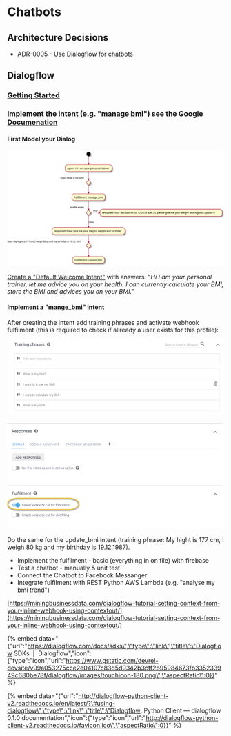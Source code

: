 # Chatbots

## Architecture Decisions

* [ADR-0005](https://github.com/denseidel/developer-playbook/blob/master/docs/adr/0005-use-dialogflow-for-chatbots.md) - Use Dialogflow for chatbots

## Dialogflow

### [Getting Started](https://dialogflow.com/docs/getting-started/basics)

### Implement the intent \(e.g. "manage bmi"\) see the [Google Documenation](https://dialogflow.com/docs/getting-started/building-your-first-agent)

#### First Model your Dialog

![&quot;Manage BMI&quot; Dialog](../.gitbook/assets/manage-bmi-dialog.svg)

[Create a "Default Welcome Intent"](https://dialogflow.com/docs/getting-started/basic-fulfillment-conversation#editing_the_welcome_intent) with answers: "_Hi I am your personal trainer, let me advice you on your health. I can currently calculate your BMI, store the BMI and advices you on your BMI."_

#### Implement a "mange\_bmi" intent 

After creating the intent add training phrases and activate webhook fulfilment \(this is required to check if allready a user exists for this profile\):

![](../.gitbook/assets/manage_bmi_training_phrases.png)

![](../.gitbook/assets/manage_bmi_activate_webhook_fulfillment.png)

Do the same for the update\_bmi intent \(training phrase: My hight is 177 cm, I weigh 80 kg and my birthday is 19.12.1987\).

* Implement the fulfilment - basic \(everything in on file\) with firebase
* Test a chatbot - manually & unit test
* Connect the Chatbot to Facebook Messanger
* Integrate fulfilment with REST Python AWS Lambda \(e.g. "analyse my bmi trend"\) 





[https://miningbusinessdata.com/dialogflow-tutorial-setting-context-from-your-inline-webhook-using-contextout/](https://miningbusinessdata.com/dialogflow-tutorial-setting-context-from-your-inline-webhook-using-contextout/)



{% embed data="{\"url\":\"https://dialogflow.com/docs/sdks\",\"type\":\"link\",\"title\":\"Dialogflow SDKs  \|  Dialogflow\",\"icon\":{\"type\":\"icon\",\"url\":\"https://www.gstatic.com/devrel-devsite/v99a053275cce2e04107c83d5d9342b3cff2b95984673fb335233949c680be78f/dialogflow/images/touchicon-180.png\",\"aspectRatio\":0}}" %}

{% embed data="{\"url\":\"http://dialogflow-python-client-v2.readthedocs.io/en/latest/?\#using-dialogflow\",\"type\":\"link\",\"title\":\"Dialogflow: Python Client — dialogflow 0.1.0 documentation\",\"icon\":{\"type\":\"icon\",\"url\":\"http://dialogflow-python-client-v2.readthedocs.io/favicon.ico\",\"aspectRatio\":0}}" %}



